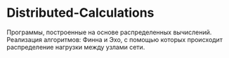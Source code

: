# Distributed-Calculations
Программы, построенные на основе распределенных вычислений. Реализация алгоритмов: Финна и Эхо, с помощью которых происходит распределение нагрузки между узлами сети.
